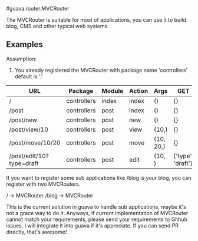#guava.router.MVCRouter

The MVCRouter is suitable for most of applications, you can use it to build blog, CMS and other typical web systems.

## Examples

Assumption:

1. You already registered the MVCRouter with package name 'controllers' default is '.'


|       URL      |     Package       | Module | Action |  Args  |  GET  | POST |
| -------------- | ----------------- | ------ | ------ | ------ | ----- | ---- |
| /              | controllers       | index  | index  | ()     | {}    | {}   |
| /post          | controllers       | post   | index  | ()     | {}    | {}   |
| /post/new      | controllers       | post   | new    | ()     | {}    | {}   |
| /post/view/10   | controllers       | post   | view   | (10,)  | {}  | {}  |
| /post/move/10/20 | controllers     | post   | move   | (10, 20,) | {} | {} |
| /post/edit/10?type=draft | controllers | post | edit | (10, ) | {'type': 'draft'} | {} |

If you want to register some sub applications like /blog is your blog, you can register with two MVCRouters.

/ -> MVCRouter
/blog -> MVCRouter

This is the current solution in guava to handle sub applications, maybe it's not a grace way to do it. Anyways, if current implementation of MVCRouter cannot match your requirements, please send your requirements to Github issues. I will integrate it into guava if it's appreciate. If you can send PR directly, that's awesome!
